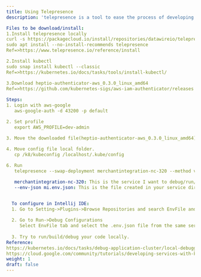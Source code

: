 ```yaml
---
title: Using Telepresence
description: 'telepresence is a tool to ease the process of developing and debugging services locally, while proxying the service to a remote Kubernetes cluster. Using telepresence allows you to use custom tools, such as a debugger and IDE, for a local service and provides the service full access to ConfigMap, secrets, and the services running on the remote cluster.'

Files to be download/install:
1.Install telepresence locally
curl -s https://packagecloud.io/install/repositories/datawireio/telepresence/script.deb.sh | sudo bash
sudo apt install --no-install-recommends telepresence
Ref=>https://www.telepresence.io/reference/install

2.Install kubectl
sudo snap install kubectl --classic
Ref=>https://kubernetes.io/docs/tasks/tools/install-kubectl/

3.Download heptio-authenticator-aws_0.3.0_linux_amd64
Ref=>https://github.com/kubernetes-sigs/aws-iam-authenticator/releases
 
Steps:
1. Login with aws-google
   aws-google-auth -d 43200 -p default

2. Set profile
   export AWS_PROFILE=dev-admin

3. Move the downloaded file(heptio-authenticator-aws_0.3.0_linux_amd64) to /usr/local/bin/
 
4. Move config file local folder.  
   cp /k8/kubeconfig /localhost/.kube/config

6. Run 
   telepresence --swap-deployment merchantintegration-nc-320 --method vpn-tcp --expose 5002:80 --also-proxy master.commerce.dev.niki.ai --env-json mi.env.json (pwd should be your service folder)

   merchantintegration-nc-320: This is the service I want to debug/run/build locally. To find this run k get deployment(in dev.niki.ai console)
   --env-json mi.env.json: This is the file created in your service directory when we run this command.


  To configure in Intellij IDE:
  1. Go to Setting->Plugins->Browse Repositories and search EnvFile and install it.
  
  2. Go to Run->Debug Configurations
     Select EnvFile tab and select the .env.json file from the same service directory.    
  
  3. Try to run/build/debug your code locally.
Reference:
https://kubernetes.io/docs/tasks/debug-application-cluster/local-debugging/
https://cloud.google.com/community/tutorials/developing-services-with-k8s
weight: 1
draft: false
---
```

